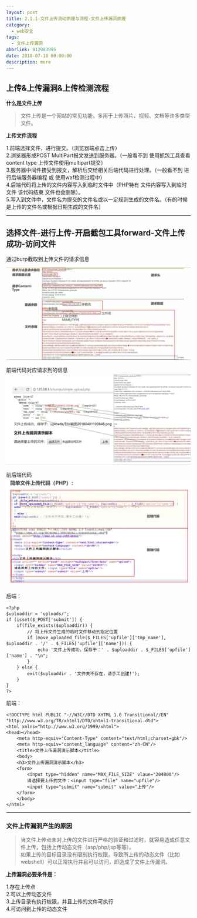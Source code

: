 ```yaml
---
layout: post
title: 2.1.1-文件上传流动原理与流程-文件上传漏洞原理
category: 
  - web安全
tags: 
  - 文件上传漏洞
abbrlink: 912983995
date: 2018-07-18 00:00:00
description: more
---
```


## 上传&上传漏洞&上传检测流程

**什么是文件上传**  

> 文件上传是一个网站的常见功能，多用于上传照片、视频、文档等许多类型文件。

**上传文件流程**  

1.前端选择文件，进行提交。（浏览器端点击上传）  
2.浏览器形成POST MultiPart报文发送到服务器。（一般看不到 使用抓包工具查看content type 上传文件使用multipart提交）  
3.服务器中间件接受到报文，解析后交给相关后端代码进行处理。（一般看不到 进行后端服务器编程 或 使用waf检测过程中）  
4.后端代码将上传的文件内容写入到临时文件中（PHP特有 文件内容写入到临时文件 该代码结束 文件也会删除）。  
5.写入到文件中，文件名为提交的文件名或以一定规则生成的文件名。（有的时候是上传的文件名或根据日期生成的文件名）  

---
选择文件-进行上传-开启截包工具forward-文件上传成功-访问文件  
---

通过burp截取到上传文件的请求信息  

![通过burp截取到上传文件的请求信息](https://raw.githubusercontent.com/tea9/image/master/blog_img/14/01.png)

前端代码对应请求到的信息  
![前端代码对应请求到的信息](https://raw.githubusercontent.com/tea9/image/master/blog_img/14/02.png)

前后端代码  
![前后端代码 ](https://raw.githubusercontent.com/tea9/image/master/blog_img/14/03.png)

后端：

	<?php
	$uploaddir = 'uploads/';
	if (isset($_POST['submit']) {
		if(file_exists($uploaddir)) {
			// 将上传文件生成的临时文件移动到指定位置
			if (move_uploaded_file($_FILES['upfile']['tmp_name'], $uploaddir . '/' . $_FILES['upfile']['name'])) {
				echo '文件上传成功，保存于：' . $uploaddir . $_FILES['upfile']['name'] . "\n";
			}
		} else {
			exit($uploaddir . '文件夹不存在，请手工创建!');
		}
	}
	?>


前端：

	<!DOCTYPE html PUBLIC "-//W3C//DTD XHTML 1.0 Transitional//EN" 
	"http://www.w3.org/TR/xhtml1/DTD/xhtml1-transitional.dtd">
	<html xmlns="http://www.w3.org/1999/xhtml">
	<head></head>
		<meta http-equiv="Content-Type" content="text/html;charset=gbk"/>
		<meta http-equiv="content_language" content="zh-CN"/>
		<title>文件上传漏洞演示脚本</title>
		<body>
		<h3>文件上传漏洞演示脚本</h3>
		<form>
			<input type="hidden" name="MAX_FILE_SIZE" vlaue="204800"/>
			请选择要上传的文件：<input type="file" name="upfile"/>
			<input type="submit" name="submit" value="上传"/>
		</form>
		</body>
	</html>
---

### 文件上传漏洞产生的原因

> 当文件上传点未对上传的文件进行严格的验证和过滤时，就容易造成任意文件上传，包括上传动态文件（asp/php/jsp等等）。   
> 如果上传的目标目录没有限制执行权限，导致所上传的动态文件（比如webshell）可以正常执行并且可以访问，即造成了文件上传漏洞。  

**上传漏洞必要条件是：**

1.存在上传点  
2.可以上传动态文件  
3.上传目录有执行权限，并且上传的文件可执行  
4.可访问到上传的动态文件

